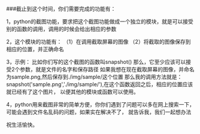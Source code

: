 ###截止到这个时间，你们需要完成的功能有：

1，python的截图功能，要求把这个截图功能做成一个独立的模块，就是可以接受别的函数的调用，调用的时候会给出相应的参数

2，这个模块的功能有：
（1）在调用截取屏幕的图像
（2）将截取的图像保存到相应的位置，并正确命名

3，示例：
比如你们写的这个截图的函数叫snapshot()
那么，它至少应该可以接受2个参数，就是文件的名字和保存路径
如果我想在现在截取屏幕的图像，并命名为sample.png,然后保存到./img/sample/这个位置
那么我的调用方法就是：snapshot('sample.png','./img/sample/'),在这个函数返回之后，相应的位置应该就已经有了这个图片，
以便其他的模块或函数可以使用。

4，python用来截图非常的简单方便，你你们遇到了问题可以多在网上搜索一下，可能会遇到文件名乱码的问题，如果实在解决不了，
就告诉我，我们一起想办法

祝生活愉快。

